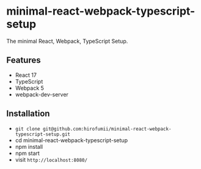 # minimal-react-webpack-typescript-setup

The minimal React, Webpack, TypeScript Setup.

## Features

- React 17
- TypeScript
- Webpack 5
- webpack-dev-server

## Installation

- `git clone git@github.com:hirofumii/minimal-react-webpack-typescript-setup.git`
- cd minimal-react-webpack-typescript-setup
- npm install
- npm start
- visit `http://localhost:8080/`
